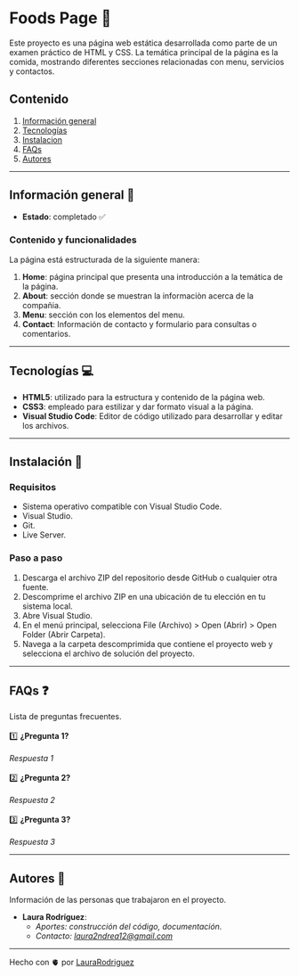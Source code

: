 # Foods Page :pizza:
Este proyecto es una página web estática desarrollada como parte de un examen práctico de HTML y CSS. La temática principal de la página es la comida, mostrando diferentes secciones relacionadas con menu, servicios y contactos.

## Contenido 
1. [Información general](#info-general)
2. [Tecnologías](#tecno)
3. [Instalacion](#install)
4. [FAQs](#faqs)
5. [Autores](#autores)

---
   
## Información general :speech_balloon:
<a name="info-general"></a>

- **Estado**: completado :white_check_mark:
  
### Contenido y funcionalidades

La página está estructurada de la siguiente manera:

1. **Home**: página principal que presenta una introducción a la temática de la página.
2. **About**: sección donde se muestran la informaciòn acerca de la compañia.
3. **Menu**: sección con los elementos del menu.
4. **Contact**: Información de contacto y formulario para consultas o comentarios.
  
---

## Tecnologías :computer:
<a name="tecno"></a>
- **HTML5**: utilizado para la estructura y contenido de la página web.
- **CSS3**: empleado para estilizar y dar formato visual a la página.
- **Visual Studio Code**: Editor de código utilizado para desarrollar y editar los archivos.

---

## Instalación :wrench:
<a name="install"></a>

### Requisitos 
- Sistema operativo compatible con Visual Studio Code. 
- Visual Studio. 
- Git. 
- Live Server. 

### Paso a paso 
1. Descarga el archivo ZIP del repositorio desde GitHub o cualquier otra fuente.
2. Descomprime el archivo ZIP en una ubicación de tu elección en tu sistema local.
3. Abre Visual Studio.
4. En el menú principal, selecciona File (Archivo) > Open (Abrir) > Open Folder (Abrir Carpeta).
5. Navega a la carpeta descomprimida que contiene el proyecto web y selecciona el archivo de solución del proyecto. 


---

## FAQs :question:
<a name="faqs"></a>
Lista de preguntas frecuentes. <br>  
:one: **¿Pregunta 1?** <br>  
*Respuesta 1* <br>  
:two: **¿Pregunta 2?** <br>  
*Respuesta 2* <br>  
:three: **¿Pregunta 3?** <br>  
*Respuesta 3* 

---

## Autores :woman:
<a name="autores"></a>
Información de las personas que trabajaron en el proyecto.

- **Laura Rodríguez**:
   - *Aportes: construcción del código, documentación.*
   - *Contacto: laura2ndrea12@gmail.com*

---

Hecho con 🫀 por [LauraRodriguez](https://github.com/laura2ndrea)







